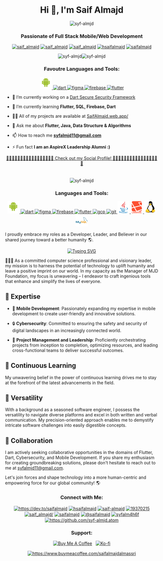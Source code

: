 <h1 align="center">Hi 👋, I'm Saif Almajd</h1>
<p align="center"> <img src="https://komarev.com/ghpvc/?username=syf-almjd&label=Profile%20views&color=0eb48b" alt="syf-almjd" /> </p>
<h3 align="center">Passionate of Full Stack Mobile/Web Development</h3>
<p align="center"> <a href="https://instagram.com/saif_almajd" target="blank"><img src="https://img.shields.io/twitter/follow/SaifAlmajd?logo=instagram&style=for-the-badge" alt="saif_almajd" /></a> <a href="https://github.com/Syf-Almjd" target="blank"><img src="https://img.shields.io/twitter/follow/Syf-Almjd?logo=github&style=for-the-badge" alt="saif_almajd" /></a> <a href="https://www.linkedin.com/in/saif-almajd/" target="blank"><img src="https://img.shields.io/twitter/follow/SaifAlmajd?logo=linkedin&style=for-the-badge" alt="saif_almajd" /></a> <a href="https://twitter.com/hsaifalmajd" target="blank"><img src="https://img.shields.io/twitter/follow/hsaifalmajd?logo=twitter&style=for-the-badge" alt="hsaifalmajd" /></a>
<a href="https://pub.dev/publishers/saifalmajd.blogspot.com/packages" target="blank"><img src="https://img.shields.io/twitter/follow/saifalmajd?logo=dart&style=for-the-badge" alt="saifalmajd" /></a>
</p>




<p align="center"> <img src="https://github-readme-stats.vercel.app/api?username=syf-almjd&show_icons=true&theme=highcontrast&hide_border=true&locale=en" alt="syf-almjd"/></img><img src="https://github-readme-stats.vercel.app/api/top-langs?username=syf-almjd&show_icons=true&theme=highcontrast&hide_border=true&locale=en&layout=compact" alt="syf-almjd"/></img>  </p>



<h3 align="center">Favoutre Languages and Tools:</h3>
<p align="center"> <a href="https://developer.android.com" target="_blank" rel="noreferrer"> <img src="https://raw.githubusercontent.com/devicons/devicon/master/icons/android/android-original-wordmark.svg" alt="android" width="40" height="40"/> </a> <a href="https://dart.dev" target="_blank" rel="noreferrer"> <img src="https://www.vectorlogo.zone/logos/dartlang/dartlang-icon.svg" alt="dart" width="40" height="40"/> </a> <a href="https://www.figma.com/" target="_blank" rel="noreferrer"> <img src="https://www.vectorlogo.zone/logos/figma/figma-icon.svg" alt="figma" width="40" height="40"/> </a> <a href="https://firebase.google.com/" target="_blank" rel="noreferrer"> <img src="https://www.vectorlogo.zone/logos/firebase/firebase-icon.svg" alt="firebase" width="40" height="40"/> </a> <a href="https://flutter.dev" target="_blank" rel="noreferrer"> <img src="https://www.vectorlogo.zone/logos/flutterio/flutterio-icon.svg" alt="flutter" width="40" height="40"/>  </a> </p>


 

- 🔭 I’m currently working on a [Dart Secure Security Framework](https://github.com/Syf-Almjd/dart_secure)

- 🌱 I’m currently learning **Flutter, SQL, Firebase, Dart**

- 👨‍💻 All of my projects are available at [SaifAlmajd.web.app/](https://saifalmajd.web.app/)

- 💬 Ask me about **Flutter, Java, Data Structure & Algorithms**

- 📫 How to reach me **syfalmjd11@gmail.com**

- ⚡ Fun fact **I am an AspireX Leadership Alumni :)**

<p> </p>

<p align="center"><a href="https://linktr.ee/saifalmajd"> 🌟🌟🌟🌟🌟🌟🌟🌟🌟🌟🌟🌟🌟🌟🌟🌟🌟     Check out my Social Profile!     🌟🌟🌟🌟🌟🌟🌟🌟🌟🌟🌟🌟🌟🌟🌟🌟🌟 </a> </p>

<h1></h1>

<p align="center"> <img src="https://github-readme-streak-stats.herokuapp.com/?user=syf-almjd&theme=dark" alt="syf-almjd" /></img></p>




<h3 align="center">Languages and Tools:</h3>
<p align="center"> <a href="https://developer.android.com" target="_blank" rel="noreferrer"> <img src="https://raw.githubusercontent.com/devicons/devicon/master/icons/android/android-original-wordmark.svg" alt="android" width="40" height="40"/> </a> <a href="https://dart.dev" target="_blank" rel="noreferrer"> <img src="https://www.vectorlogo.zone/logos/dartlang/dartlang-icon.svg" alt="dart" width="40" height="40"/> </a> <a href="https://www.figma.com/" target="_blank" rel="noreferrer"> <img src="https://www.vectorlogo.zone/logos/figma/figma-icon.svg" alt="figma" width="40" height="40"/> </a> <a href="https://firebase.google.com/" target="_blank" rel="noreferrer"> <img src="https://www.vectorlogo.zone/logos/firebase/firebase-icon.svg" alt="firebase" width="40" height="40"/> </a> <a href="https://flutter.dev" target="_blank" rel="noreferrer"> <img src="https://www.vectorlogo.zone/logos/flutterio/flutterio-icon.svg" alt="flutter" width="40" height="40"/> </a> <a href="https://cloud.google.com" target="_blank" rel="noreferrer"> <img src="https://www.vectorlogo.zone/logos/google_cloud/google_cloud-icon.svg" alt="gcp" width="40" height="40"/> </a> <a href="https://git-scm.com/" target="_blank" rel="noreferrer"> <img src="https://www.vectorlogo.zone/logos/git-scm/git-scm-icon.svg" alt="git" width="40" height="40"/> </a> <a href="https://www.java.com" target="_blank" rel="noreferrer"> <img src="https://raw.githubusercontent.com/devicons/devicon/master/icons/java/java-original.svg" alt="java" width="40" height="40"/> </a> <a href="https://laravel.com/" target="_blank" rel="noreferrer"> <img src="https://raw.githubusercontent.com/devicons/devicon/master/icons/laravel/laravel-plain-wordmark.svg" alt="laravel" width="40" height="40"/> </a> <a href="https://www.linux.org/" target="_blank" rel="noreferrer"> <img src="https://raw.githubusercontent.com/devicons/devicon/master/icons/linux/linux-original.svg" alt="linux" width="40" height="40"/> </a> <a href="https://www.mysql.com/" target="_blank" rel="noreferrer"> <img src="https://raw.githubusercontent.com/devicons/devicon/master/icons/mysql/mysql-original-wordmark.svg" alt="mysql" width="40" height="40"/> </a> </p>



I proudly embrace my roles as a Developer, Leader, and Believer in our shared journey toward a better humanity 🌎.


<p align="center"><a href="https://git.io/typing-svg"><img src="https://readme-typing-svg.demolab.com?font=Fira+Code&size=35&duration=3000&pause=600&center=true&vCenter=true&width=700&height=200&lines=SaifAlmajd+Almassri+%F0%9F%91%A8%E2%80%8D%F0%9F%92%BB;Flutter+Mobile+Development+💙;Cyber+Security;Leadership+%26+Management+;Computer+Science+(Cyber-Security)" alt="Typing SVG" /></a>
</p>


👨🏻‍💻 As a committed computer science professional and visionary leader, my mission is to harness the potential of technology to uplift humanity and leave a positive imprint on our world. In my capacity as the Manager of MJD Foundation, my focus is unwavering – I endeavor to craft ingenious tools that enhance and simplify the lives of everyone.

## 🔧 Expertise

- 💼 **Mobile Development**: Passionately expanding my expertise in mobile development to create user-friendly and innovative solutions.

- 🔒 **Cybersecurity**: Committed to ensuring the safety and security of digital landscapes in an increasingly connected world.
- 🚀 **Project Management and Leadership**: Proficiently orchestrating projects from inception to completion, optimizing resources, and leading cross-functional teams to deliver successful outcomes.

## 🌱 Continuous Learning

My unwavering belief in the power of continuous learning drives me to stay at the forefront of the latest advancements in the field.

## 💪 Versatility

With a background as a seasoned software engineer, I possess the versatility to navigate diverse platforms and excel in both written and verbal communication. My precision-oriented approach enables me to demystify intricate software challenges into easily digestible concepts.

## 🤝 Collaboration

I am actively seeking collaborative opportunities in the domains of Flutter, Dart, Cybersecurity, and Mobile Development. If you share my enthusiasm for creating groundbreaking solutions, please don't hesitate to reach out to me at [syfalmjd11@gmail.com](mailto:syfalmjd11@gmail.com).

Let's join forces and shape technology into a more human-centric and empowering force for our global community! 🌎

<h3 align="center">Connect with Me:</h3>
<p align="center">
<a href="https://dev.to/https://dev.to/saifalmajd" target="blank"><img align="center" src="https://raw.githubusercontent.com/rahuldkjain/github-profile-readme-generator/master/src/images/icons/Social/devto.svg" alt="https://dev.to/saifalmajd" height="30" width="40" /></a>
<a href="https://twitter.com/hsaifalmajd" target="blank"><img align="center" src="https://raw.githubusercontent.com/rahuldkjain/github-profile-readme-generator/master/src/images/icons/Social/twitter.svg" alt="hsaifalmajd" height="30" width="40" /></a>
<a href="https://linkedin.com/in/saif-almajd" target="blank"><img align="center" src="https://raw.githubusercontent.com/rahuldkjain/github-profile-readme-generator/master/src/images/icons/Social/linked-in-alt.svg" alt="saif-almajd" height="30" width="40" /></a>
<a href="https://stackoverflow.com/users/19370215" target="blank"><img align="center" src="https://raw.githubusercontent.com/rahuldkjain/github-profile-readme-generator/master/src/images/icons/Social/stack-overflow.svg" alt="19370215" height="30" width="40" /></a>
<a href="https://instagram.com/saif_almajd/" target="blank"><img align="center" src="https://raw.githubusercontent.com/rahuldkjain/github-profile-readme-generator/master/src/images/icons/Social/instagram.svg" alt="saif_almajd/" height="30" width="40" /></a>
<a href="https://dribbble.com/saifalmajd" target="blank"><img align="center" src="https://raw.githubusercontent.com/rahuldkjain/github-profile-readme-generator/master/src/images/icons/Social/dribbble.svg" alt="saifalmajd" height="30" width="40" /></a>
<a href="https://hashnode.com/@saifalmajd" target="blank"><img align="center" src="https://raw.githubusercontent.com/rahuldkjain/github-profile-readme-generator/master/src/images/icons/Social/hashnode.svg" alt="@saifalmajd" height="30" width="40" /></a>
<a href="https://auth.geeksforgeeks.org/user/syfalm4h6f" target="blank"><img align="center" src="https://raw.githubusercontent.com/rahuldkjain/github-profile-readme-generator/master/src/images/icons/Social/geeks-for-geeks.svg" alt="syfalm4h6f" height="30" width="40" /></a>
<a href="/https://github.com/syf-almjd.atom" target="blank"><img align="center" src="https://raw.githubusercontent.com/rahuldkjain/github-profile-readme-generator/master/src/images/icons/Social/rss.svg" alt="https://github.com/syf-almjd.atom" height="30" width="40" /></a>
</p>



<h3 align="center">Support:</h3>



<div align="center">

[![Buy Me A Coffee](https://user-images.githubusercontent.com/26390946/161375563-69c634fd-89d2-45ac-addd-931b03996b34.png)](https://www.buymeacoffee.com/saifalmajdalmassri)
  &nbsp;
[![Ko-fi](https://user-images.githubusercontent.com/26390946/161375565-e7d64410-bbcf-4a28-896b-7514e106478e.png)](https://ko-fi.com/saifalmajdalmassri)

</div>



<p align="center"> <a href="https://www.buymeacoffee.com/saifalmajdalmassri"> <img align="center" src="https://cdn.buymeacoffee.com/buttons/v2/default-yellow.png" height="50" width="210" alt="https://www.buymeacoffee.com/saifalmajdalmassri" /></a></p><br><be>



